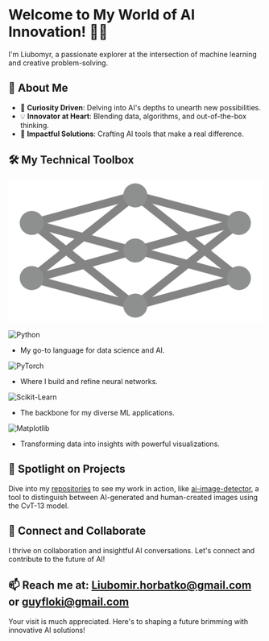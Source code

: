 # Welcome to My World of AI Innovation! 👋🌐

I'm Liubomyr, a passionate explorer at the intersection of machine learning and creative problem-solving.



## 🧐 About Me

- 🌱 **Curiosity Driven**: Delving into AI's depths to unearth new possibilities.
- 💡 **Innovator at Heart**: Blending data, algorithms, and out-of-the-box thinking.
- 🎯 **Impactful Solutions**: Crafting AI tools that make a real difference.

## 🛠️ My Technical Toolbox

![Neural Network Forward Propagation](./neural_network_forward.gif)

![Python](https://img.shields.io/badge/Python-3776AB?style=for-the-badge&logo=python&logoColor=white)
- My go-to language for data science and AI.

![PyTorch](https://img.shields.io/badge/PyTorch-%23EE4C2C.svg?&style=for-the-badge&logo=PyTorch&logoColor=white)
- Where I build and refine neural networks.

![Scikit-Learn](https://img.shields.io/badge/scikit_learn-F7931E?style=for-the-badge&logo=scikit-learn&logoColor=white)
- The backbone for my diverse ML applications.
  
![Matplotlib](https://img.shields.io/badge/Matplotlib-11557C?style=for-the-badge&logo=matplotlib&logoColor=white)
- Transforming data into insights with powerful visualizations.

## 🌟 Spotlight on Projects

Dive into my [repositories](https://github.com/guyfloki?tab=repositories) to see my work in action, like [ai-image-detector](https://github.com/guyfloki/ai-image-detector), a tool to distinguish between AI-generated and human-created images using the CvT-13 model.



## 🤝 Connect and Collaborate

I thrive on collaboration and insightful AI conversations. Let's connect and contribute to the future of AI!

📫 Reach me at:  [Liubomir.horbatko@gmail.com](Liubomir.horbatko@gmail.com) or [guyfloki@gmail.com](guyfloki@gmail.com)
---

Your visit is much appreciated. Here's to shaping a future brimming with innovative AI solutions!
